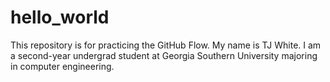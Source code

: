 # hello_world
This repository is for practicing the GitHub Flow.
My name is TJ White. I am a second-year undergrad student at Georgia Southern University majoring in computer engineering.
